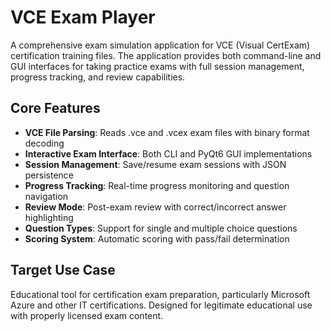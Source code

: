 # VCE Exam Player

A comprehensive exam simulation application for VCE (Visual CertExam) certification training files. The application provides both command-line and GUI interfaces for taking practice exams with full session management, progress tracking, and review capabilities.

## Core Features
- **VCE File Parsing**: Reads .vce and .vcex exam files with binary format decoding
- **Interactive Exam Interface**: Both CLI and PyQt6 GUI implementations
- **Session Management**: Save/resume exam sessions with JSON persistence
- **Progress Tracking**: Real-time progress monitoring and question navigation
- **Review Mode**: Post-exam review with correct/incorrect answer highlighting
- **Question Types**: Support for single and multiple choice questions
- **Scoring System**: Automatic scoring with pass/fail determination

## Target Use Case
Educational tool for certification exam preparation, particularly Microsoft Azure and other IT certifications. Designed for legitimate educational use with properly licensed exam content.